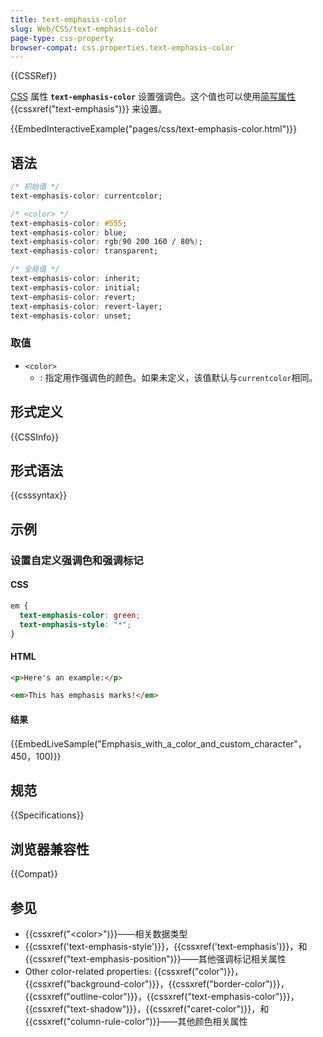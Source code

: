 ```yaml
---
title: text-emphasis-color
slug: Web/CSS/text-emphasis-color
page-type: css-property
browser-compat: css.properties.text-emphasis-color
---
```


{{CSSRef}}

[CSS](/zh-CN/docs/Web/CSS) 属性 **`text-emphasis-color`** 设置强调色。这个值也可以使用[简写属性](/zh-cn/web/css/shorthand_properties) {{cssxref("text-emphasis")}} 来设置。

{{EmbedInteractiveExample("pages/css/text-emphasis-color.html")}}

## 语法

```css
/* 初始值 */
text-emphasis-color: currentcolor;

/* <color> */
text-emphasis-color: #555;
text-emphasis-color: blue;
text-emphasis-color: rgb(90 200 160 / 80%);
text-emphasis-color: transparent;

/* 全局值 */
text-emphasis-color: inherit;
text-emphasis-color: initial;
text-emphasis-color: revert;
text-emphasis-color: revert-layer;
text-emphasis-color: unset;
```

### 取值

- `<color>`
  - : 指定用作强调色的颜色。如果未定义，该值默认与`currentcolor`相同。

## 形式定义

{{CSSInfo}}

## 形式语法

{{csssyntax}}

## 示例

### 设置自定义强调色和强调标记

#### CSS

```css
em {
  text-emphasis-color: green;
  text-emphasis-style: "*";
}
```

#### HTML

```html
<p>Here's an example:</p>

<em>This has emphasis marks!</em>
```

#### 结果

{{EmbedLiveSample("Emphasis_with_a_color_and_custom_character"，450，100)}}

## 规范

{{Specifications}}

## 浏览器兼容性

{{Compat}}

## 参见

- {{cssxref("&lt;color&gt;")}}——相关数据类型
- {{cssxref('text-emphasis-style')}}，{{cssxref('text-emphasis')}}，和 {{cssxref("text-emphasis-position")}}——其他强调标记相关属性
- Other color-related properties: {{cssxref("color")}}，{{cssxref("background-color")}}，{{cssxref("border-color")}}，{{cssxref("outline-color")}}，{{cssxref("text-emphasis-color")}}，{{cssxref("text-shadow")}}，{{cssxref("caret-color")}}，和 {{cssxref("column-rule-color")}}——其他颜色相关属性
